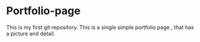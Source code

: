 # Portfolio-page
This is my first git repository. This is a single simple portfolio page , that has a picture and detail.
